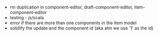 * rm duplication in component-editor, draft-component-editor, item-component-editor
* testing - js/scala
* error if there are more than one components in the item model
* solidify the update and the component id (aka atm we use '1' as the id)



